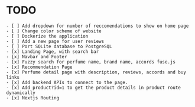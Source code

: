 # TODO

    - [ ] Add dropdown for number of reccomendations to show on home page
    - [ ] Change color scheme of website
    - [ ] Dockerize the application 
    - [ ] Add a new page for user reviews
    - [ ] Port SQLite database to PostgreSQL
    - [x] Landing Page, with search bar
    - [x] Navbar and Footer
    - [x] Fuzzy search for perfume name, brand name, accords fuse.js
    - [x] Recommendation Page
    - [x] Perfume detail page with description, reviews, accords and buy links
    - [x] Add backend APIs to connect to the page.
    - [x] Add product?id=1 to get the product details in product route dynamically
    - [x] Nextjs Routing
